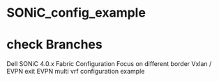 # SONiC_config_example
# check Branches

Dell SONiC 4.0.x Fabric Configuration
Focus on different border Vxlan / EVPN exit
EVPN multi vrf configuration example

